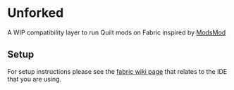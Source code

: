 # Unforked

A WIP compatibility layer to run Quilt mods on Fabric inspired by [ModsMod](https://git.frohnmeyer-wds.de/JfMods/ModsMod)

## Setup

For setup instructions please see the [fabric wiki page](https://fabricmc.net/wiki/tutorial:setup) that relates to the IDE that you are using.

